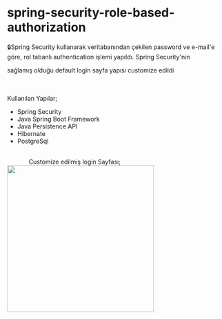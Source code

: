 # spring-security-role-based-authorization

<p>🔒Spring Security kullanarak veritabanından çekilen password ve e-mail'e göre, rol tabanlı authentication işlemi yapıldı. Spring Security'nin</p><p>sağlamış olduğu default	login sayfa yapısı customize edildi </p>
<br><br>
Kullanılan Yapılar;
<ul>
 <li>Spring Security</li>
 <li>Java Spring Boot Framework</li>
 <li>Java Persistence API</li>
 <li>Hibernate</li>
 <li>PostgreSql</li>
</ul>
<br>
&emsp; &emsp; &emsp;Customize edilmiş login Sayfası;
<img src="https://user-images.githubusercontent.com/36645298/195994342-27a70683-df0d-42a2-ae5f-1b64d08e0475.png" width="340" align="left">
